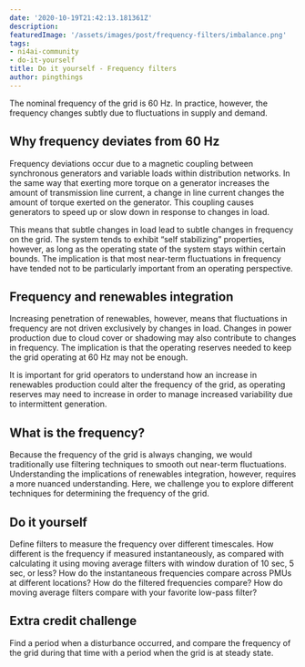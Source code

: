 ```yaml
---
date: '2020-10-19T21:42:13.181361Z'
description: 
featuredImage: '/assets/images/post/frequency-filters/imbalance.png'
tags:
- ni4ai-community
- do-it-yourself
title: Do it yourself - Frequency filters
author: pingthings
---
```


The nominal frequency of the grid is 60 Hz. In practice, however, the frequency changes subtly due to fluctuations in supply and demand.

## Why frequency deviates from 60 Hz
Frequency deviations occur due to a magnetic coupling between synchronous generators and variable loads within distribution networks. In the same way that exerting more torque on a generator increases the amount of transmission line current, a change in line current changes the amount of torque exerted on the generator. This coupling causes generators to speed up or slow down in response to changes in load.

This means that subtle changes in load lead to subtle changes in frequency on the grid. The system tends to exhibit “self stabilizing” properties, however, as long as the operating state of the system stays within certain bounds. The implication is that most near-term fluctuations in frequency have tended not to be particularly important from an operating perspective.

## Frequency and renewables integration
Increasing penetration of renewables, however, means that fluctuations in frequency are not driven exclusively by changes in load. Changes in power production due to cloud cover or shadowing may also contribute to changes in frequency. The implication is that the operating reserves needed to keep the grid operating at 60 Hz may not be enough.

It is important for grid operators to understand how an increase in renewables production could alter the frequency of the grid, as operating reserves may need to increase in order to manage increased variability due to intermittent generation.

## What is the frequency?
Because the frequency of the grid is always changing, we would traditionally use filtering techniques to smooth out near-term fluctuations. Understanding the implications of renewables integration, however, requires a more nuanced understanding. Here, we challenge you to explore different techniques for determining the frequency of the grid.

## Do it yourself
Define filters to measure the frequency over different timescales. How different is the frequency if measured instantaneously, as compared with calculating it using moving average filters with window duration of 10 sec, 5 sec, or less? How do the instantaneous frequencies compare across PMUs at different locations? How do the filtered frequencies compare? How do moving average filters compare with your favorite low-pass filter?

## Extra credit challenge
Find a period when a disturbance occurred, and compare the frequency of the grid during that time with a period when the grid is at steady state.
